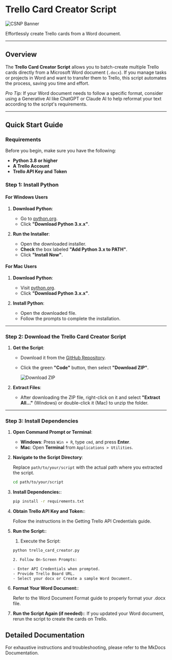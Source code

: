 # Trello Card Creator Script

![CSNP Banner](docs/images/banner.png)

Effortlessly create Trello cards from a Word document.

---

## Overview

The **Trello Card Creator Script** allows you to batch-create multiple Trello cards directly from a Microsoft Word document (`.docx`). If you manage tasks or projects in Word and want to transfer them to Trello, this script automates the process, saving you time and effort.

*Pro Tip:* If your Word document needs to follow a specific format, consider using a Generative AI like ChatGPT or Claude AI to help reformat your text according to the script's requirements.

---

## Quick Start Guide

### Requirements

Before you begin, make sure you have the following:

- **Python 3.8 or higher**
- **A Trello Account**
- **Trello API Key and Token**

### Step 1: Install Python

#### For Windows Users

1. **Download Python**:
   - Go to [python.org](https://www.python.org/downloads/windows/).
   - Click **"Download Python 3.x.x"**.

2. **Run the Installer**:
   - Open the downloaded installer.
   - **Check** the box labeled **"Add Python 3.x to PATH"**.
   - Click **"Install Now"**.

#### For Mac Users

1. **Download Python**:
   - Visit [python.org](https://www.python.org/downloads/mac-osx/).
   - Click **"Download Python 3.x.x"**.

2. **Install Python**:
   - Open the downloaded file.
   - Follow the prompts to complete the installation.

---

### Step 2: Download the Trello Card Creator Script

1. **Get the Script**:
   - Download it from the [GitHub Repository](https://github.com/csnp/create_trello_cards).
   - Click the green **"Code"** button, then select **"Download ZIP"**.

     ![Download ZIP](docs/images/download-zip.png)

2. **Extract Files**:
   - After downloading the ZIP file, right-click on it and select **"Extract All..."** (Windows) or double-click it (Mac) to unzip the folder.

---

### Step 3: Install Dependencies

1. **Open Command Prompt or Terminal**:

   - **Windows**: Press `Win + R`, type `cmd`, and press **Enter**.
   - **Mac**: Open **Terminal** from `Applications > Utilities`.

2. **Navigate to the Script Directory**:

   Replace `path/to/your/script` with the actual path where you extracted the script.

   ```bash
   cd path/to/your/script


3. **Install Dependencies:**:

    ```bash
    pip install -r requirements.txt

4. **Obtain Trello API Key and Token:**:

    Follow the instructions in the Getting Trello API Credentials guide.

5. **Run the Script:**:

    1. Execute the Script:

    ```bash
    python trello_card_creator.py

    2. Follow On-Screen Prompts:

    - Enter API Credentials when prompted.
    - Provide Trello Board URL.
    - Select your docx or Create a sample Word Document.

6. **Format Your Word Document:**:

    Refer to the Word Document Format guide to properly format your .docx file.

7. **Run the Script Again (if needed):**:
    If you updated your Word document, rerun the script to create the cards on Trello.

## Detailed Documentation

For exhaustive instructions and troubleshooting, please refer to the MkDocs Documentation.
